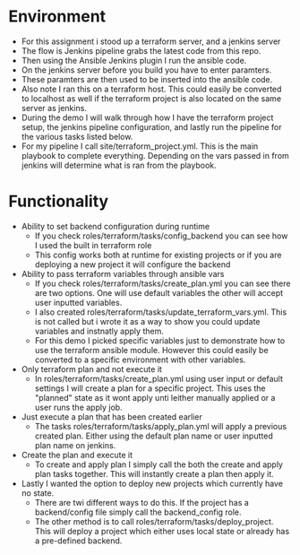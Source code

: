 # Environment #
* For this assignment i stood up a terraform server, and a jenkins server
* The flow is Jenkins pipeline grabs the latest code from this repo. 
* Then using the Ansible Jenkins plugin I run the ansible code. 
* On the jenkins server before you build you have to enter paramters. 
* These paramters are then used to be inserted into the ansible code.
* Also note I ran this on a terraform host. This could easily be converted to localhost as well if the terraform project is also located on the same server as jenkins. 
* During the demo I will walk through how I have the terraform project setup, the jenkins pipeline configuration, and lastly run the pipeline for the various tasks listed below.
* For my pipeline I call site/terraform_project.yml. This is the main playbook to complete everything. Depending on the vars passed in from jenkins will determine what is ran from the playbook. 
# Functionality #
* Ability to set backend configuration during runtime
  * If you check roles/terraform/tasks/config_backend you can see how I used the built in terraform role
  * This config works both at runtime for existing projects or if you are deploying a new project it will configure the backend
* Ability to pass terraform variables through ansible vars
  * If you check roles/terraform/tasks/create_plan.yml you can see there are two options. One will use default variables the other will accept user inputted variables. 
  * I also created roles/terraform/tasks/update_terraform_vars.yml. This is not called but i wrote it as a way to show you could update variables and instnatly apply them. 
  * For this demo I picked specific variables just to demonstrate how to use the terraform ansible module. However this could easily be converted to a specific environment with other variables. 
* Only terraform plan and not execute it 
  * In roles/terraform/tasks/create_plan.yml using user input or default settings I will create a plan for a specific project. This uses the "planned" state as it wont apply unti leither manually applied or a user runs the apply job. 
* Just execute a plan that has been created earlier
  * The tasks roles/terraform/tasks/apply_plan.yml will apply a previous created plan. Either using the default plan name or user inputted plan name on jenkins. 
* Create the plan and execute it
  * To create and apply plan I simply call the both the create and apply plan tasks together. This will instantly create a plan then apply it. 
* Lastly I wanted the option to deploy new projects which currently have no state. 
  * There are twi different ways to do this. If the project has a backend/config file simply call the backend_config role.
  * The other method is to call roles/terraform/tasks/deploy_project. This will deploy a project which either uses local state or already has a pre-defined backend. 
